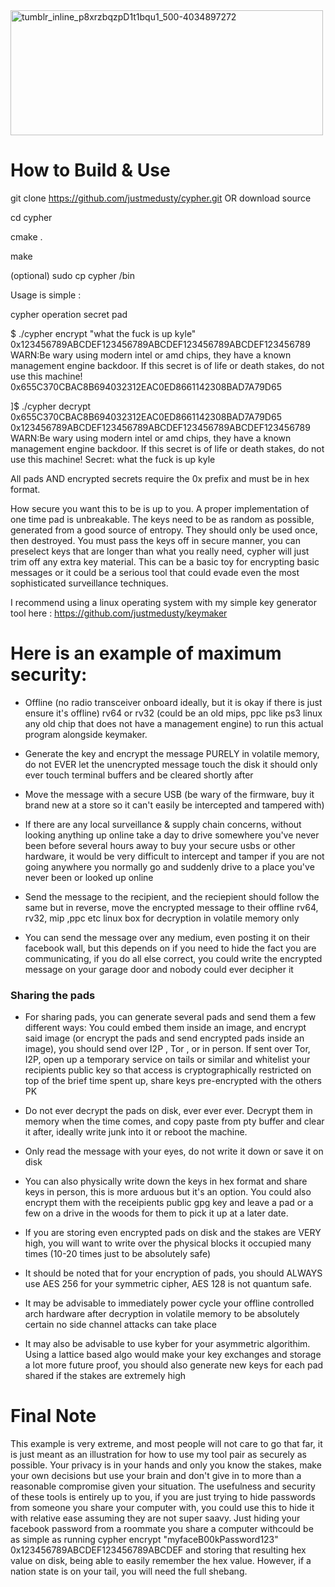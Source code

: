 <img width="500" height="200" alt="tumblr_inline_p8xrzbqzpD1t1bqu1_500-4034897272" src="https://github.com/user-attachments/assets/4a630361-3c1d-4501-83b1-3c6600e4fa9d" />


# How to Build & Use
git clone https://github.com/justmedusty/cypher.git OR download source 

cd cypher

cmake .

make

(optional) sudo cp cypher /bin

Usage is simple :

cypher operation secret pad

$ ./cypher encrypt "what the fuck is up kyle" 0x123456789ABCDEF123456789ABCDEF123456789ABCDEF123456789
WARN:Be wary using modern intel or amd chips, they have a known management engine backdoor. If this secret is of life or death stakes, do not use this machine!
0x655C370CBAC8B694032312EAC0ED8661142308BAD7A79D65

]$ ./cypher decrypt 0x655C370CBAC8B694032312EAC0ED8661142308BAD7A79D65 0x123456789ABCDEF123456789ABCDEF123456789ABCDEF123456789
WARN:Be wary using modern intel or amd chips, they have a known management engine backdoor. If this secret is of life or death stakes, do not use this machine!
Secret: what the fuck is up kyle

All pads AND encrypted secrets require the 0x prefix and must be in hex format.

How secure you want this to be is up to you. A proper implementation of one time pad is unbreakable. The keys need to be as random as possible, generated from a good source of entropy. They should only be used once,
then destroyed. You must pass the keys off in secure manner, you can preselect keys that are longer than what you really need, cypher will just trim off any extra key material. This can be a basic toy for encrypting basic messages or it could be a serious tool that could evade even the most sophisticated surveillance techniques.

I recommend using a linux operating system with my simple key generator tool here : https://github.com/justmedusty/keymaker

# Here is an example of maximum security:
- Offline (no radio transceiver onboard ideally, but it is okay if there is just ensure it's offline) rv64 or rv32 (could be an old mips, ppc like ps3 linux any old chip that does not have a management engine) to run this actual program alongside keymaker.

- Generate the key and encrypt the message PURELY in volatile memory, do not EVER let the unencrypted message touch the disk it should only ever touch terminal buffers and be cleared shortly after

- Move the message with a secure USB (be wary of the firmware, buy it brand new at a store so it can't easily be intercepted and tampered with)

- If there are any local surveillance & supply chain concerns, without looking anything up online take a day to drive somewhere you've never been before several hours away to buy your secure usbs or other hardware, it would be very difficult to intercept and tamper if you are not going anywhere you normally go and suddenly drive to a place you've never been or looked up online

- Send the message to the recipient, and the reciepient should follow the same but in reverse, move the encrypted message to their offline rv64, rv32, mip ,ppc etc linux box for decryption in volatile memory only

- You can send the message over any medium, even posting it on their facebook wall, but this depends on if you need to hide the fact you are communicating, if you do all else correct, you could write the encrypted message on your garage door and nobody could ever decipher it

### Sharing the pads
- For sharing pads, you can generate several pads and send them a few different ways: You could embed them inside an image, and encrypt said image (or encrypt the pads and send encrypted pads inside an image), you should send over I2P , Tor , or in person. If sent over Tor, I2P, open up a temporary service on tails or similar and whitelist your recipients public key so that access is cryptographically restricted on top of the brief time spent up, share keys pre-encrypted with the others PK

- Do not ever decrypt the pads on disk, ever ever ever. Decrypt them in memory when the time comes, and copy paste from pty buffer and clear it after, ideally write junk into it or reboot the machine. 

- Only read the message with your eyes, do not write it down or save it on disk

- You can also physically write down the keys in hex format and share keys in person, this is more arduous but it's an option. You could also encrypt them with the receipients public gpg key and leave a pad or a few on a drive in the woods for them to pick it up at a later date.

- If you are storing even encrypted pads on disk and the stakes are VERY high, you will want to write over the physical blocks it occupied many times (10-20 times just to be absolutely safe)

- It should be noted that for your encryption of pads, you should ALWAYS use AES 256 for your symmetric cipher, AES 128 is not quantum safe.

- It may be advisable to immediately power cycle your offline controlled arch hardware after decryption in volatile memory to be absolutely certain no side channel attacks can take place

- It may also be advisable to use kyber for your asymmetric algorithim. Using a lattice based algo would make your key exchanges and storage a lot more future proof, you should also generate new keys for each pad shared if the stakes are extremely high 


# Final Note
This example is very extreme, and most people will not care to go that far, it is just meant as an illustration for how to use my tool pair as securely as possible. Your privacy is in your hands and only you know the stakes, make your own decisions but use your brain and don't give in to more than a reasonable compromise given your situation. The usefulness and security of these tools is entirely up to you, if you are just trying to hide passwords from someone you share your computer with, you could use this to hide it with relative ease assuming they are not super saavy. Just hiding your facebook password from a roommate you share a computer withcould be as simple as running cypher encrypt "myfaceB00kPassword123" 0x123456789ABCDEF123456789ABCDEF and storing that resulting hex value on disk, being able to easily remember the hex value. However, if a nation state is on your tail, you will need the full shebang.


